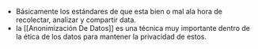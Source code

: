 - Básicamente los estándares de que esta bien o mal ala hora de recolectar, analizar y compartir data.
- la [[Anonimización De Datos]] es una técnica muy importante dentro de la ética de los datos para mantener la privacidad de estos.